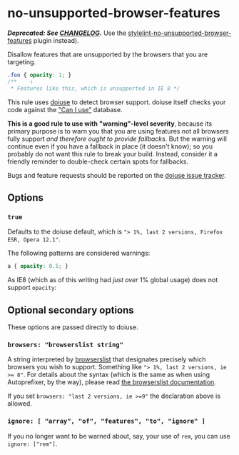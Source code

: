 # no-unsupported-browser-features

***Deprecated: See [CHANGELOG](../../../CHANGELOG.md).*** Use the [stylelint-no-unsupported-browser-features](https://github.com/ismay/stylelint-no-unsupported-browser-features) plugin instead).

Disallow features that are unsupported by the browsers that you are targeting.

```css
.foo { opacity: 1; }
/**    ↑
 * Features like this, which is unsupported in IE 8 */
```

This rule uses [doiuse](https://github.com/anandthakker/doiuse) to detect browser support. doiuse itself checks your code against the ["Can I use"](http://caniuse.com/) database.

**This is a good rule to use with "warning"-level severity**, because its primary purpose is to warn you that you are using features not all browsers fully support *and therefore ought to provide fallbacks*. But the warning will continue even if you have a fallback in place (it doesn't know); so you probably do not want this rule to break your build. Instead, consider it a friendly reminder to double-check certain spots for fallbacks.

Bugs and feature requests should be reported on the [doiuse issue tracker](https://github.com/anandthakker/doiuse/issues).

## Options

### `true`

Defaults to the doiuse default, which is `"> 1%, last 2 versions, Firefox ESR, Opera 12.1"`.

The following patterns are considered warnings:

```css
a { opacity: 0.5; }
```

As IE8 (which as of this writing had *just over* 1% global usage) does not support `opacity`:

## Optional secondary options

These options are passed directly to doiuse.

### `browsers: "browserslist string"`

A string interpreted by [browserslist](https://github.com/ai/browserslist) that designates precisely which browsers you wish to support. Something like `"> 1%, last 2 versions, ie >= 8"`. For details about the syntax (which is the same as when using Autoprefixer, by the way), please read [the browserslist documentation](https://github.com/ai/browserslist).

If you set `browsers: "last 2 versions, ie >=9"` the declaration above is allowed.

### `ignore: [ "array", "of", "features", "to", "ignore" ]`

If you no longer want to be warned about, say, your use of `rem`, you can use `ignore: ["rem"]`.

